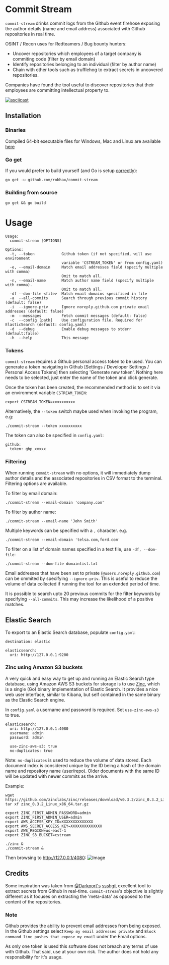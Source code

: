 # Commit Stream

`commit-stream` drinks commit logs from the Github event firehose exposing the author details (name and email address) associated with Github repositories in real time. 

OSINT / Recon uses for Redteamers / Bug bounty hunters: 

* Uncover repositories which employees of a target company is commiting code (filter by email domain)
* Identify repositories belonging to an individual (filter by author name)
* Chain with other tools such as trufflehog to extract secrets in uncovered repositories.

Companies have found the tool useful to discover repositories that their employees are committing intellectual property to.

[![asciicast](https://asciinema.org/a/317469.svg)](https://asciinema.org/a/317469)

## Installation
### Binaries
Compiled 64-bit executable files for Windows, Mac and Linux are available [here](https://github.com/robhax/commit-stream/releases/)

### Go get
If you would prefer to build yourself (and Go is setup [correctly](https://golang.org/doc/install)):
```
go get -u github.com/robhax/commit-stream
```
### Building from source
```
go get && go build
```

# Usage

```
Usage:
  commit-stream [OPTIONS]

Options:
  -t, --token            Github token (if not specified, will use environment
                         variable 'CSTREAM_TOKEN' or from config.yaml)
  -e, --email-domain     Match email addresses field (specify multiple with comma)
                         Omit to match all.
  -n, --email-name       Match author name field (specify multiple with comma).
                         Omit to match all.
  -df --dom-file <file>  Match email domains specificed in file
  -a  --all-commits      Search through previous commit history (default: false)
  -i  --ignore-priv      Ignore noreply.github.com private email addresses (default: false)
  -m  --messages         Fetch commit messages (default: false)
  -c  --config [path]    Use configuration file. Required for ElasticSearch (default: config.yaml)
  -d  --debug            Enable debug messages to stderr (default:false)
  -h  --help             This message
```

### Tokens
`commit-stream` requires a Github personal access token to be used. You can generate a token navigating in Github [Settings / Developer Settings /  Personal Access Tokens] then selecting 'Generate new token'. Nothing here needs to be selected, just enter the name of the token and click generate.

Once the token has been created, the recommended method is to set it via an environment variable `CSTREAM_TOKEN`:
```
export CSTREAM_TOKEN=xxxxxxxxxx
```
Alternatively, the `--token` switch maybe used when invoking the program, e.g:
```
./commit-stream --token xxxxxxxxxx
```
The token can also be specified in `config.yaml`:
```
github:
  token: ghp_xxxxx
```

### Filtering
When running `commit-stream` with no options, it will immediately dump author details and the associated repositories in CSV format to the terminal. Filtering options are available. 

To filter by email domain:
```
./commit-stream --email-domain 'company.com'
```

To filter by author name:
```
./commit-stream --email-name 'John Smith'
```

Multiple keywords can be specified with a `,` character. e.g.
```
./commit-stream --email-domain 'telsa.com,ford.com'
```

To filter on a list of domain names specified in a text file, use  `-df, --dom-file`:
```
./commit-stream --dom-file domainlist.txt
```

Email addresses that have been set to private (`@users.noreply.github.com`) can be ommited by specifying `--ignore-priv`. This is useful to reduce the volume of data collected if running the tool for an extended period of time.

It is possible to search upto 20 previous commits for the filter keywords by specifying `--all-commits`. This may increase the likelihood of a positive matches.

## Elastic Search
To export to an Elastic Search database, populate `config.yaml`:
```
destination: elastic

elasticsearch:
  uri: http://127.0.0.1:9200
```

### Zinc using Amazon S3 buckets
A very quick and easy way to get up and running an Elastic Search type database, using Amazon AWS S3 buckets for storage is to use [Zinc](https://github.com/zinclabs/zinc), which is a single (Go) binary implementation of Elastic Search. It provides a nice web user interface, similar to Kibana, but self contained in the same binary as the Elastic Search engine.

In `config.yaml` a username and password is required. Set `use-zinc-aws-s3` to true. 
```
elasticsearch:
  uri: http://127.0.0.1:4080
  username: admin
  password: admin

  use-zinc-aws-s3: true
  no-duplicates: true
```
Note: `no-duplicates` is used to reduce the volume of data stored. Each document index is considered unique by the ID being a hash of the domain name and repository name (user/repo). Older documents with the same ID will be updated with newer commits as the arrive.

Example:
```
wget https://github.com/zinclabs/zinc/releases/download/v0.3.2/zinc_0.3.2_Linux_x86_64.tar.gz
tar xf zinc_0.3.2_Linux_x86_64.tar.gz

export ZINC_FIRST_ADMIN_PASSWORD=admin
export ZINC_FIRST_ADMIN_USER=admin
export AWS_ACCESS_KEY_ID=XXXXXXXXXXXXXX
export AWS_SECRET_ACCESS_KEY=XXXXXXXXXXXXXX
export AWS_REGION=us-east-1
export ZINC_S3_BUCKET=cstream

./zinc &
./commit-stream &
```

Then browsing to http://127.0.0.1/4080:
![Image](https://i.imgur.com/kNBKSkP.png)

## Credits
Some inspiration was taken from [@Darkport's](https://twitter.com/darkp0rt) [ssshgit](https://github.com/eth0izzle/shhgit) excellent tool to extract secrets from Github in real-time. `commit-stream`'s objective is slightly different as it focuses on extracting the 'meta-data' as opposed to the content of the repositories.

### Note
Github provides the ability to prevent email addresses from being exposed. In the Github settings select `Keep my email addresses private` and `Block command line pushes that expose my email` under the Email options.

As only one token is used this software does not breach any terms of use with Github. That said, use at your own risk. The author does not hold any responsibility for it's usage.
